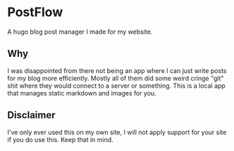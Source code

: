 # PostFlow
A hugo blog post manager I made for my website.

## Why
I was disappointed from there not being an app where I can just write posts for my blog more efficiently. Mostly all of them did some weird cringe "git" shit where they would connect to a server or something. This is a local app that manages static markdown and images for you.

## Disclaimer

I've only ever used this on my own site, I will not apply support for your site if you do use this. Keep that in mind.